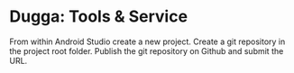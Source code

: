 # Dugga: Tools & Service

From within Android Studio create a new project. Create a git repository in the project root folder. Publish the git repository on Github and submit the URL.

